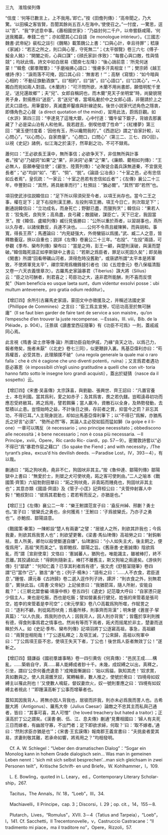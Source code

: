 三九　淮陰侯列傳

“信度：‘何等已數言上，上不我用。’即亡。”按《田儋列傳》：“高帝聞之，乃大驚。‘以田橫之客皆賢，吾聞其餘尚五百人在海中。’使使召之。”一忖度，一驚思，逕以“吾”、“我”字述意中事。《蕭相國世家》：“乃益封何二千户，以帝嘗繇咸陽，‘何送我獨贏，奉錢二也’”；亦如聞其心口自語（le monologue intérieur）。《三國志·魏書·武帝紀》裴松之註引《魏略》載策魏公上書：“口與心計，幸且待罪”；嵇康《家誡》：“若志之所之，則口與心誓，守死無二”；《太平御覽》卷三六七《傅子·擬金人銘》：“開闔之術，心與口謀”；《顔氏家訓·序致》：“每嘗心與口敵，性與情競”；均狀此情。詩文中如白居易《聞庾七左降》：“後心誚前意：‘所見何迷蒙！’”韓愈《鄭羣贈簟》：“手磨袖拂心語口：‘慢膚多汗真相宜！’”；樊宗師《越王樓詩·序》：“淚雨落不可掩，因口其心曰：‘無害若！’”；高駢《寫懷》：“如今暗與心相約：‘不動征旗動酒旗’”。曰“相約”，曰“誚”，曰“心語口”，曰“口其心”，一人獨白而宛如兩人對語。《木蘭詩》：“可汗問所欲，木蘭不用尚書郎，願借明駝千里足，‘送兒還故鄉’”；夫“兒”、女郎自稱詞也，而木蘭“見天子坐明堂”時，尚變貌現男子身，對揚應曰“送臣”，言“送兒”者，當場私動於中之女郎心語，非聲請於上之武夫口語也。用筆靈妙，真滅盡斧鑿痕與針線迹矣。後世小説家代述角色之隱衷，即傳角色之心聲（a direct quotation of the mind），習用此法，蔚爲巨觀。如《水滸》第四三回：“李達見了這塊大銀，心中忖道：‘鐵牛留下銀子，背娘去那裏藏了？必是梁山泊有人和他來。我若趕去，倒喫他壞了性命’”；《紅樓夢》第三回：“黛玉便忖度着：‘因他有玉，所以纔問我的’。”《西遊記》謂之“自家計較，以心問心”，“以心問心，自家商量”，“心問口，口問心”（第三二、三七、四○回）。以視《史記》諸例，似江海之於潢汙，然草創之功，不可不録焉。

蕭何曰：“王必欲長王漢中，無所事信；必欲争天下，非信無所與計事者。”按“必”乃疑詞“如果”之“果”，非決詞“必果”之“果”。《廉頗、藺相如列傳》：“王必無人，臣願奉璧往使”；《酈生、陸賈列傳》：“必聚徒合義兵誅無道秦，不宜倨見長者”；“必”均訓“如”、“若”、“倘”、“脱”。《論語·公冶長》：“十室之邑，必有忠信如丘者焉”，皇侃疏：“一家云：‘十室之邑若有忠信如丘者’”；《左傳》襄公二十三年，申豐對曰：“其然，將具敝車而行”；杜預註：“猶必爾”。“其然”即“若然”也。

項羽使武涉往説韓信曰：“足下所以得須臾至今者，以項王尚存也。當今二王之事，權在足下；足下右投則漢王勝，左投則項王勝。項王今日亡，則次取足下”；蒯通説韓信曰：“立功成名，而身死亡；野獸已盡，而獵狗烹”；韓信曰：“果若人言：‘狡兔死，良狗烹；高鳥盡，良弓藏；敵國破，謀臣亡’。天下已定，我固當烹”。按《韓信、盧綰列傳》臧衍見張勝曰：“公所以重於燕者，以習胡事也，燕所以久存者，以諸侯數反，兵連不決也。……公何不令燕且緩陳豨，而與胡和。事寬，得長王燕”；馬遷論曰：“内見疑强大，外倚蠻貊以爲援。”武、臧二人之意，皆釋敵養寇，挾以自重也；説詳《左傳》卷襄公二十三年。“右投”、“左投”兩語，可參觀《季布、欒布列傳》欒布曰：“當是之時，彭王一顧，與楚則漢破，與漢而楚破。”韓信臨死語正如李斯獄中上書云：“若斯之爲臣者，罪足以死固久矣”；即吴融《閑書》所謂“回看帶礪山河者，濟得危時没舊勳”，或唐諺所謂“太平本是將軍致，不使將軍見太平”，禪宗常用爲機鋒接引者也（如《五燈會元》卷八保福清豁又卷一六天衣義懷章次）。古羅馬史家論暴君（Tiberius）誅大將（Silius）云：“臣之功可酬者，則君喜之；苟臣功之大，遠非君所能酬，則不喜而反恨矣”（Nam beneficia eo usque laeta sunt，dum videntur exsolvi posse：ubi multum antevenere，pro gratia odium redditur）。

【增訂四】余所引古羅馬史家語，蒙田文中亦徵援及之，并稱述法國史家（Phillippe de Commines）之言曰：“臣工爲主宣勞，切忌功高至於無可酬庸”（Il se faut bien garder de faire tant de service a son maistre，qu’on l’empesche d’en trouver la juste recompense. －Essais，III. viii，Bib. de la Pléiade，p. 904）。汪景祺《讀書堂西征隨筆》有《功臣不可爲》一則，蓋戚戚同心焉。

此言視《隋書·梁士彦等傳·論》所謂功臣自貽伊戚，乃緣“貪天之功，以爲己力，報者倦矣，施者未厭”（《北史》卷七三同），似更鞭辟入裏。馬基亞偉利亦曰：“苟爲權首，必受其咎，此理顛撲不破”（una regola generale la quale mai o raro falla：che è chi è cagione che uno diventi potenti，ruina）；又言爲君者遇功臣必寡恩（è impossibili ch’egli usino gratitudine a quelli che con vit-
toria hanno fatto sotto le insegne loro grandi acquisti），蓋出於疑猜（nasce da il sospetto）云。

【增訂四】《宋書·吴喜傳》太宗誅喜，與劉勔、張興世、齊王詔曰：“凡置官養士，本在利國。當其爲利，愛之如赤子；及其爲害，畏之若仇讎。豈暇遠尋初功而應忍受終敝耳。將之爲用，譬若餌藥；當人羸冷，資散石以全身，及熱勢發動，去堅積以止患。豈憶始時之益，不計後日之損，存前者之賞，抑當今之罰？非忘其功，不得已耳。”人主現身説法，却如出馬基亞偉利筆下；以“不得已”爲解，亦猶馬氏之好言“必須”、“勢所必然”等，其論人主必狡如狐而猛如獅（la golpe e il li-
one）一章可以隅反（è necessario；uno principe necessitato；obbediscono alle necessità；è bene necessario；non è cosa più necessaria. －Il Principe，xviii，Opere，Ric cardo Ric-
ciardi，pp. 57－9）。密爾敦詩嘗以“必不得已”爲“暴君作惡之藉口”（So spake the Fiend；and with necessity，/The tyrant’s plea，excus’d his devilish deeds. －Paradise Lost，IV，393－4），有以哉。

蒯通曰：“跖之狗吠堯，堯非不仁，狗固吠非其主。”按《魯仲連、鄒陽列傳》鄒陽獄中上書曰：“無愛於士，則桀之犬可使吠堯，跖之客可使刺由。”二人之喻本《戰國策·齊策》六貂勃對田單曰：“跖之狗吠堯，非貴跖而賤堯也，狗固吠非其主也”；其意亦類《國語·齊語》及《管子·小匡》記齊桓公曰：“夫管仲射寡人中鈎！”鮑叔對曰：“彼爲其君動也；君若宥而反之，亦猶是也。”

【增訂三】《左傳》襄公二一年：“樂王鮒謂范宣子曰：‘盍反州綽、邢蒯？勇士也。’宣子曰：‘彼欒氏之勇也，余何獲焉！’王鮒曰：‘子爲彼欒氏，乃亦子之勇也’”。亦鮑叔、鄒陽語意。

《戰國策·秦策》一陳軫設“楚人有兩妻”之譬：“居彼人之所，則欲其許我也；今爲我妻，則欲其爲我詈人也”；則欲望更奢。《梁書·馬仙琕傳》高祖勞之曰：“射鈎斬袪，昔人所美，卿勿以殺使斷運自嫌”，仙琕謝曰：“小人如失主犬，後主飼之，便復爲用”，高祖“笑而美之”。皆即鮑叔、鄒陽之旨。《舊唐書·史憲誠傳》陰欲爲亂，而“謂［宣尉使韋］文恪曰：‘憲誠蕃人，猶狗也，唯能識主，雖被棒打，終不忍離。’其狡譎如此！”得飼則隨新主，棒打不離舊主，斯又狗喻之兩邊矣。《游俠列傳》引“鄙諺”：“何知仁義？已享其利者爲有德”，張文虎《舒藝室隨筆》卷四謂“已”當作“己”，猶言“身”也；《列子·楊朱》：“語有之曰：‘……人不衣食，君臣道息’，”鍾惺、譚元春《古詩歸》卷二選入逕作列子詩，譚評：“則衣食之外，别無君臣”，實抉此旨。《周書·文帝紀》上記侯景曰：“我猶箭耳，隨人所射，安能自裁？”；《三朝北盟會編·靖康中帙》卷五四引《遺史》記范瓊大呼曰：“自家懣只是少個主人，東也是吃飯，西也是吃飯；譬如營裏長行健兒，姓張的來管着是張司空，姓李的來管着是李司空”；《宋元學案》卷八○高載爲狗所噬，作賦詈之曰：“逐利不顧，則從跖而吠堯；爲養所移，則事齊而背漢”；明朱健《蒼崖子·挈真篇》：“以人仇我，爲我則亦仇人；因我背人，因人則亦背我”；皆鑑於享利則推有德，得食則事爲君之情事也。然尚有等而下焉者，跖犬而摇尾於非主，楚妻而送睞於外人。如《史記·季布、欒布列傳》記項羽將丁公逐窘高祖，事急，高祖顧曰：“兩賢豈相阨哉！”丁公遂私釋之；及項王滅，丁公來歸，高祖以徇軍中曰：“丁公爲項王臣不忠，使項王失天下者，丁公也！後世爲人臣者無效丁公！”遂斬之。

【增訂四】錢謙益《國初羣雄事略》卷一四引黄佐《何真傳》：“邑民王成……構亂，……築砦自守，真……募人能縛成者鈔十千。未幾，成奴縛之以出，真釋之，引坐，謂曰‘公奈何養虎遺患？’成掩面慚謝曰：‘始以爲貓，孰知其虎！’奴求賞，真如數與之。使人具湯鑊烹奴，駕轉輪車，數人推之，使號於衆曰：‘四境毋如奴縛主以罹此刑也！’又使數人鳴鉦，督奴妻炊火，奴一號則羣應之曰：‘四境有如奴縛主者視此！’”即踵漢高斬丁公事而增華者也。

蓋知其因我背人，將無亦因人背我也，居彼而許我，則亦未必爲我而詈人也。古希臘大將（Antigonus）、羅馬大帝（Julius Caesar）論敵之不忠其主而私與己通者，皆曰：“其事可喜，其人可憎”（he loved treachery but hated a traitor）；正漢高於丁公之謂矣。《漢書·蒯、伍、江、息夫傳》蒯通“見曹相國曰：‘婦人有夫死三日而嫁者，有幽居守寡，不出門者；足下即欲求婦，何取？’曰：‘取不嫁者。’通曰：‘然則求臣亦猶是也’”；《宋書·王玄謨傳》報南郡王義宣書曰：“夫挑妾者愛其易，求妻則敬其難，若承命如響，將焉用之？”均相發明。











　Cf. A. W. Schlegel：“Ueber den dramatischen Dialog”：“Sogar ein Monolog kann in hohem Grade dialogisch sein... Was man in gemeinen Leben nennt：‘sich mit sich selbst besprechen’...man sich gleichsam in zwei Personen teilt”，Kritische Schrift-
en und Briefe，W. Kohlhammer，I，109.

　L. E. Bowling，quoted in L. Leary，ed.，Contemporary Literary Scholar-
ship，267.

　Tacitus，The Annals，IV. 18，“Loeb”，III，34.

　Machiavelli，Il Principe，cap. 3；Discorsi，I. 29；op. cit.，14，155－8.

　Plutarch，Lives，“Romulus”，XVII. 3－4（Tatius and Tarpeia），“Loeb”，I，141. Cf. Sacchetti，Il Trecentonovelle，v，Castruccio Castracane：“Il tradimento mi piace，ma il traditore no”，Opere，Rizzoli，57.